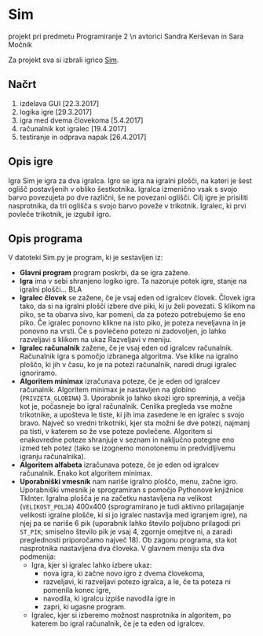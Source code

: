 # Sim
projekt pri predmetu Programiranje 2 \n
avtorici Sandra Kerševan in Sara Močnik

Za projekt sva si izbrali igrico [Sim](https://en.wikipedia.org/wiki/Sim_(pencil_game)).

## Načrt
1. izdelava GUI  [22.3.2017]
2. logika igre  [29.3.2017]
3. igra med dvema človekoma  [5.4.2017]
4. računalnik kot igralec  [19.4.2017]
5. testiranje in odprava napak  [26.4.2017]

## Opis igre
Igra Sim je igra za dva igralca. Igro se igra na igralni plošči, na kateri je šest oglišč postavljenih v obliko šestkotnika. Igralca izmenično vsak s svojo barvo povezujeta po dve različni, še ne povezani oglišči. Cilj igre je prisiliti nasprotnika, da tri oglišča s svojo barvo poveže v trikotnik. Igralec, ki prvi povleče trikotnik, je izgubil igro.

## Opis programa
V datoteki Sim.py je program, ki je sestavljen iz:
* **Glavni program** program poskrbi, da se igra zažene.
* **Igra** ima v sebi shranjeno logiko igre. Ta nazoruje potek igre, stanje na igralni plošči...
BLA
* **Igralec človek** se zažene, če je vsaj eden od igralcev človek.
Človek igra tako, da si na igralni plošči izbere dve piki, ki ju želi povezati. S klikom na piko, se ta obarva sivo, kar pomeni, da za potezo potrebujemo še eno piko. Če igralec ponovno klikne na isto piko, je poteza neveljavna in je ponovno na vrsti. Če s povlečeno potezo ni zadovoljen, jo lahko razveljavi s klikom na ukaz Razveljavi v meniju.
* **Igralec računalnik** zažene, če je vsaj eden od igralcev računalnik.
Računalnik igra s pomočjo izbranega algoritma. Vse klike na igralno ploščo, ki jih v času, ko je na potezi računalnik, naredi drugi igralec ignoriramo.
* **Algoritem minimax** izračunava poteze, če je eden od igralcev računalnik.
Algoritem minimax je nastavljen na globino (`PRIVZETA_GLOBINA`) 3. Uporabnik jo lahko skozi igro spreminja, a večja kot je, počasneje bo igral računalnik. Cenilka pregleda vse možne trikotnike, a upošteva le tiste, ki jih ima zasedene le en igralec s svojo bravo. Največ so vredni trikotniki, kjer sta možni še dve potezi, najmanj pa tisti, v katerem so že vse poteze povlečene. Algoritem si enakovredne poteze shranjuje v seznam in naključno potegne eno izmed teh potez (tako se izognemo monotonemu in predvidljivemu igranju računalnika).
* **Algoritem alfabeta** izračunava poteze, če je eden od igralcev računalnik.
Enako kot algoritem minimax.
* **Uporabniški vmesnik** nam nariše igralno ploščo, menu, začne igro.
Uporabniški vmesnik je sprogramiran s pomočjo Pythonove knjižnice TkInter. 
Igralna plošča je na začetku nastavljena na velikost (`VELIKOST_POLJA`) 400x400 (sprogramirano je tudi aktivno prilagajanje velikosti igralne plošče, ki si jo igralec nastavlja med igranjem igre), na njej pa se nariše 6 pik (uporabnik lahko število poljubno prilagodi pri `ST_PIK`; smiselno število pik je vsaj 4, zgornje omejitve ni, a zaradi preglednosti priporočamo največ 18). Ob zagonu programa, sta kot nasprotnika nastavljena dva človeka. V glavnem meniju sta dva podmenija:
  * Igra, kjer si igralec lahko izbere ukaz:
    * nova igra, ki začne novo igro z dvema človekoma,
    * razveljavi, ki razveljavi potezo igralca, a le, če ta poteza ni pomenila konec igre,
    * navodila, ki igralcu izpiše navodila igre in
    * zapri, ki ugasne program.
  * Igralec, kjer si izberemo možnost nasprotnika in algoritem, po katerem bo igral računalnik, če je ta eden od igralcev.
